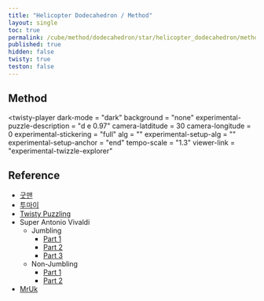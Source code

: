 ```yaml
---
title: "Helicopter Dodecahedron / Method"
layout: single
toc: true
permalink: /cube/method/dodecahedron/star/helicopter_dodecahedron/method
published: true
hidden: false
twisty: true
teston: false
---
```

<span
  id     = "cube"
  puzzle = "{{page.puzzle}}"
  teston = "{{page.teston}}" >
</span>

<head>
  <base target="_blank">
  <link
    rel   = "stylesheet"
    type  = "text/css"
    href  = "/assets/css/twisty/Dodecahedron/Helicopter_Dodecahedron.css"
  >
  <script
    src   = "https://cdn.cubing.net/js/cubing/twisty"
    type  = "module"
    defer
  ></script>
</head>



## Method

<twisty-player
  dark-mode                       = "dark"
  background                      = "none"
  experimental-puzzle-description = "d e 0.97"
  camera-latditude                 = 30
  camera-longitude                = 0
  experimental-stickering         = "full"
  alg                             = ""
  experimental-setup-alg          = ""
  experimental-setup-anchor       = "end"
  tempo-scale                     = "1.3"
  viewer-link                     = "experimental-twizzle-explorer"
></twisty-player>



## Reference

- [굿맨](https://youtu.be/1Sd52_BqcfY)
- [투마이](https://youtu.be/GepMcugrf1s)
- [Twisty Puzzling](https://youtu.be/2Iv4eMYaVPM)
- Super Antonio Vivaldi
  - Jumbling
    - [Part 1](https://youtu.be/zNWSKv2Vh4c)
    - [Part 2](https://youtu.be/OxKuH1iR2Ec)
    - [Part 3](https://youtu.be/n7i604CJ6IA)
  - Non-Jumbling
    - [Part 1](https://youtu.be/kfT1iKm94vc)
    - [Part 2](https://youtu.be/9RLGqfPKJOc)
- [MrUk](https://youtu.be/zzfiK1Bmzr8)